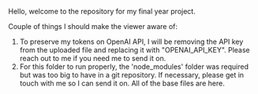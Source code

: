 Hello, welcome to the repository for my final year project.

Couple of things I should make the viewer aware of:
1. To preserve my tokens on OpenAI API, I will be removing the API key from the uploaded file and replacing it with "OPENAI_API_KEY". Please reach out to me if you need me to send it on.
2. For this folder to run properly, the 'node_modules' folder was required but was too big to have in a git repository. If    necessary, please get in touch with me
   so I can send it on. All of the base files are here.
